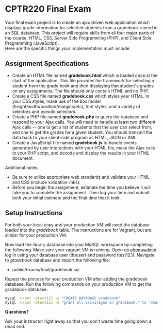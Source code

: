# CPTR220 Final Exam

Your final exam project is to create an ajax driven web application which displays grade information for selected students from a gradebook stored in an SQL database.
This project will require skills from all four major parts of the course: HTML, CSS, Server Side Programming (PHP), and Client Side Programming (JavaScript).  
Here are the specific things your implementation must include.

## Assignment Specifications

* Create an HTML file named **gradebook.html** which is loaded once at the start of the application.
    This file provides the framework for selecting a student from the grade book and then displaying that student's grades on any assignments.
    The file should only contain HTML and no PHP.
* Create a CSS file named **gradebook.css** which styles your HTML.
    In your CSS styles, make use of the box model (height/width/position/margins/etc), font styles, and a variety of selectors and pseudo selectors.
* Create a PHP file named **gradebook.php** to query the database and respond to your Ajax calls.
    You will need to handle at least two different Ajax calls -- one to get a list of students that the user can select from, and one to get the grades for a given student.
    You should transmit the data back to your client-side program as HTML, JSON or XML.
* Create a JavaScript file named **gradebook.js** to handle events generated by user interactions with your HTML file, make the Ajax calls to your PHP script, and decode and display the results in your HTML document.

Additional notes:

* Be sure to utilize appropriate web standards and validate your HTML and CSS (include validation links).
* Before you begin the assignment, estimate the time you believe it will take you to complete the assignment.
    Then log your time and submit both your initial estimate and the final time that it took.

## Setup Instructions

For both your local copy and your production VM will need the database loaded into the _gradebook_ table.
The instructions are for Vagrant, but are similar for your production VM.

Now load the library database into your MySQL workspace by completing the following.
Make sure your vagrant VM is running.
Open up [phpmyadmin](http://192.168.33.220/phpmyadmin) log in using your database user (dbuser) and password (test123).
Navigate to _gradebook_ database and import the following file:

* public/exams/final/gradebook.sql

Repeat the process for your production VM after adding the gradebook database.
Run the following commands on your production VM to get the gradebook database.

```sh
mysql -uroot -ptest123 -e "CREATE DATABASE gradebook"
mysql -uroot -ptest123 -e "grant all privileges on gradebook.* to 'dbuser'@'localhost' identified by 'test123'"
```

**Questions?**

Ask your instructor right away so that you don't waste time going down a dead end.
